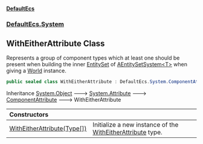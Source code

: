 #### [DefaultEcs](DefaultEcs.md 'DefaultEcs')
### [DefaultEcs.System](DefaultEcs.md#DefaultEcs_System 'DefaultEcs.System')
## WithEitherAttribute Class
Represents a group of component types which at least one should be present when building the inner [EntitySet](EntitySet.md 'DefaultEcs.EntitySet') of [AEntitySetSystem&lt;T&gt;](AEntitySetSystem_T_.md 'DefaultEcs.System.AEntitySetSystem&lt;T&gt;') when giving a [World](World.md 'DefaultEcs.World') instance.  
```csharp
public sealed class WithEitherAttribute : DefaultEcs.System.ComponentAttribute
```

Inheritance [System.Object](https://docs.microsoft.com/en-us/dotnet/api/System.Object 'System.Object') &#129106; [System.Attribute](https://docs.microsoft.com/en-us/dotnet/api/System.Attribute 'System.Attribute') &#129106; [ComponentAttribute](ComponentAttribute.md 'DefaultEcs.System.ComponentAttribute') &#129106; WithEitherAttribute  

| Constructors | |
| :--- | :--- |
| [WithEitherAttribute(Type[])](WithEitherAttribute_WithEitherAttribute(Type__).md 'DefaultEcs.System.WithEitherAttribute.WithEitherAttribute(System.Type[])') | Initialize a new instance of the [WithEitherAttribute](WithEitherAttribute.md 'DefaultEcs.System.WithEitherAttribute') type.<br/> |
